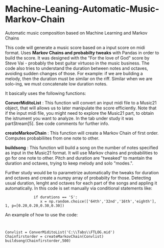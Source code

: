 # Machine-Leaning-Automatic-Music-Markov-Chain
Automatic music composition based on Machine Learning and Markov Chains

This code will generate a music score based on a input score on midi format. Uses **Markov Chains and probabilty tweaks** with 
Pandas in order to build the score. 
It was designed with the "For the love of God" score by Steve Vai - probably the best guitar virtuoso in the music business.
The code also tries to understand the duration between notes and octaves, avoiding sudden changes of those. For example: if we are building 
a melody, then the duration must be similar on the riff. Similar when we are solo-ing, we must concatenate low duration notes.

It basically uses the following functions:


**ConverMiditoList** : This function will convert an input midi file to a Music21 object, that will allows us to later manipulate the score 
efficiently. Note that if the input midi file, you might need to explore the Music21 part, to obtain the istrument you want to analyze. In 
the tab under study it was partStream[5]. See code comments for further info. 

**createMarkovChain** : This function will create a Markov Chain of first order. Computes probabiliites from one note to other.

**buildsong** : This function will build a song on the number of notes specified as input in the Music21 format. It will use Markov chains
and probabilities to  go for one note to other. Pitch and duration are "tweaked" to mantain the duration and octaves, trying to keep melody and solo "modes.".

Further study would be to parametrize automatically the tweaks for duration and octaves and create a numpy array of probabiity for those.
Detecting usual duration, lenght and octaves for each part of the songs and appling it automatically. In this code is set manually via 
conditional statements like:
```
             if durations == 'S':
                x = np.random.choice(['64th','32nd','16th','eighth'], 1, p=[0.20,0.20,0.30,0.30])
```

An example of how to use the code:

```


Convlist = ConverMiditoList('C:\\Tabs\\FTLOG.mid')
Chainfirstorder = createMarkovChain(Convlist)
buildsong(Chainfirstorder,500)
```
